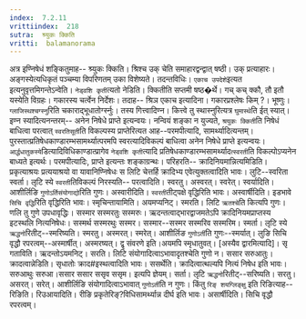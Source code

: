 ```yaml
---
index:  7.2.11
vrittiindex:  218
sutra:  श्र्युकः क्किति
vritti:  balamanorama 
---
```


अत्र इण्निषेधं शङ्कितुमाह-- श्र्युकः क्किति। श्रिश्च उक् चेति समाहारद्वन्द्वात् षष्ठी। उक् प्रत्याहारः। अङ्गस्येत्यधिकृतं पञ्चम्या विपरिणतम् उका विशेष्यते। तदन्तविधिः। `एकाच उपदेशे`इत्यत इत्यनुवृत्तमिगन्तेऽन्वेति। `नेड्वशि कृती`त्यतो नेडिति। क्कितीति सप्तमी षष्ठ�र्थे। गच् कच् क्कौ, तौ इतौ यस्येति विग्रहः। गकारस्य चर्त्वेन निर्देशः। तदाह-- श्रिञ एकाच इत्यादिना। गकारप्रश्लेषः किम् ?। भूष्णुः। `ग्लाजिस्थश्चग्स्नु`रिति चकाराद्भूधातोर्ग्स्नुः। तस्य गित्त्वादिण्न। कित्त्वे तु स्थास्नुरित्यत्र `घुमास्थे`ति ईत् स्यात्। इण्न स्यादित्यनन्तरम्-- अनेन निषेधे प्राप्ते इत्यन्वयः। नन्वियं शङ्का न युज्यते, `श्रयुकः क्किती`ति निषेधं बाधित्वा परत्वात् `स्वरतिसूती`ति विकल्पस्य प्राप्तेरित्यत आह--परमपीत्यादि, सामर्थ्यादित्यन्तम्। पुरस्तात्प्रतिषेधकाण्डारम्भसामर्थ्यात्परमपि स्वरत्यादिविकल्पं बाधित्वा अनेन निषेधे प्राप्ते इत्यन्वयः। `आर्द्धधातुकस्ये`डित्यादिविधिकाण्डात्प्रागेव `नेड्वशि कृती`त्यादि प्रतिषेधकाण्डारम्भसामर्थ्याद`त्स्वरती`ति विकल्पोऽप्यनेन बाध्यते इत्यर्थः। परमपीत्यादिः, प्राप्ते इत्यन्तः शङ्काग्रन्थः। परिहरति-- क्रादिनियमान्नित्यमिडिति। प्रकृत्याश्रयः प्रत्ययाश्रयो वा यावानिण्निषेधः स लिटि चेत्तर्हि क्रादिभ्य एवेत्युक्तत्वादिति भावः। लुटि--स्वरिता स्वर्ता। लृटि स्ये `स्वरती`तिविकल्पं निरस्यति-- परत्वादिति। स्वरतु। अस्वरत्। स्वरेत्। स्वर्यादिति। आशीर्लिङि `गुणोऽर्तिसंयोगाद्यो`रिति गुणः। अस्वारीदिति। `स्वरती`तीट्पक्षे वृद्धिरिति भावः। अस्वार्षीदिति। इडभावे `सिचि वृद्धि`रिति वृद्धिरिति भावः। स्मृचिन्तायामिति। अयमप्यनिट्। स्मरति। लिटि `ऋतश्चे`ति कित्यपि गुणः। णलि तु गुणे उपधावृद्धिः। सस्मार सस्मरतुः सस्मरुः। ऋदन्तत्वाद्भारद्वाजमतेऽपि क्रादिनियमप्राप्तस्य इटस्थलि नित्यनिषेधः। सस्मर्थ सस्मरथुः सस्मर। सस्मार--सस्मर सस्मरिव सस्मरिम। स्मर्ता। लृटि स्ये `ऋद्धनो`रितीट्--स्मरिष्यति। स्मरतु। अस्मरत्। स्मरेत्। आशीर्लिङ `गुणोऽर्ती`ति गुणः--स्मर्यात्। लुङि सिचि वृद्धौ रपरत्वम्--अस्मार्षीत्। अस्मरष्यत्। द्वृ संवरणे इति।अयमपि स्मृधातुवत्। [अस्यैव द्वारमित्यादि]। सृ गताविति। ऋदन्तोऽयमनिट्। सरति। लिटि संयोगादित्वाऽभावादृतश्चेति गुणो न। ससार सरुआतुः। क्रादत्वान्नेडिति। सृधातोः क्राद#इस्थत्वादिति भावः। ससर्थेति। क्रादित्वात्थल्यपि नित्यं निषेध इति भावः। सरुआथुः सरुआ।ससार ससार ससृव ससृम। इत्यपि ज्ञेयम्। सर्ता। लृटि `ऋद्धनो`रितीट्--सरिष्यति। सरतु। असरत्। सरेत्। आशीर्लिङि संयोगादित्वाऽभावात् `गुणोऽर्ती`ति न गुणः। किंतु `रिङ् शयग्लिङ्क्षु` इति रिङित्याह-- रिङिति। रिउआयादिति। रीङि प्रकृतेरिङ्?विधिसामर्थ्यान्न दीर्घ इति भावः। असार्षीदिति। सिचि वृद्धौ रपरत्वम्। 

